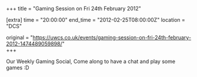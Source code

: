 +++
title = "Gaming Session on Fri 24th February 2012"

[extra]
time = "20:00:00"
end_time = "2012-02-25T08:00:00Z"
location = "DCS"

original = "https://uwcs.co.uk/events/gaming-session-on-fri-24th-february-2012-1474489059898/"    
+++

Our Weekly Gaming Social, Come along to have a chat and play some games :D

